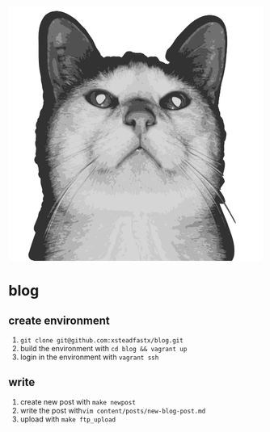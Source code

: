 ![umberto](umberto.png)

blog
====

## create environment ##
1. `git clone git@github.com:xsteadfastx/blog.git`
2. build the environment with `cd blog && vagrant up`
3. login in the environment with `vagrant ssh`

## write ##
1. create new post with `make newpost`
2. write the post with`vim content/posts/new-blog-post.md`
3. upload with `make ftp_upload`
